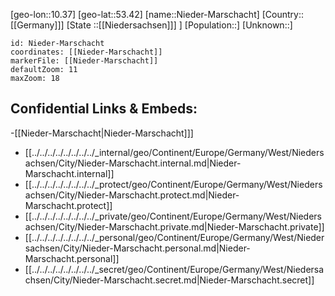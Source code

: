 ﻿---
location: [53.42,10.37]
mapzoom: [7,12] 
mapmarker: city 
type: City
tags:
- geo/City


SpocWebEntityId: 32898
isDeleted: false
confidential: public

---
[geo-lon::10.37]
[geo-lat::53.42]
[name::Nieder-Marschacht]
[Country::[[Germany]]]
[State ::[[Niedersachsen]]] ]
[Population::]
[Unknown::]


```leaflet
id: Nieder-Marschacht
coordinates: [[Nieder-Marschacht]]
markerFile: [[Nieder-Marschacht]]
defaultZoom: 11 
maxZoom: 18
```


## Confidential Links & Embeds: 
-[[Nieder-Marschacht|Nieder-Marschacht]]] 
- [[../../../../../../../../_internal/geo/Continent/Europe/Germany/West/Niedersachsen/City/Nieder-Marschacht.internal.md|Nieder-Marschacht.internal]] 
- [[../../../../../../../../_protect/geo/Continent/Europe/Germany/West/Niedersachsen/City/Nieder-Marschacht.protect.md|Nieder-Marschacht.protect]] 
- [[../../../../../../../../_private/geo/Continent/Europe/Germany/West/Niedersachsen/City/Nieder-Marschacht.private.md|Nieder-Marschacht.private]] 
- [[../../../../../../../../_personal/geo/Continent/Europe/Germany/West/Niedersachsen/City/Nieder-Marschacht.personal.md|Nieder-Marschacht.personal]] 
- [[../../../../../../../../_secret/geo/Continent/Europe/Germany/West/Niedersachsen/City/Nieder-Marschacht.secret.md|Nieder-Marschacht.secret]] 
